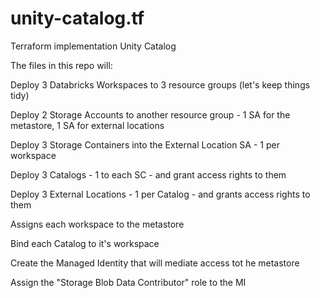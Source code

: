 # unity-catalog.tf
Terraform implementation Unity Catalog

The files in this repo will: 

  Deploy 3 Databricks Workspaces to 3 resource groups (let's keep things tidy)

  Deploy 2 Storage Accounts to another resource group - 1 SA for the metastore, 1 SA for external locations

  Deploy 3 Storage Containers into the External Location SA - 1 per workspace

  Deploy 3 Catalogs - 1 to each SC - and grant access rights to them

  Deploy 3 External Locations - 1 per Catalog - and grants access rights to them

  Assigns each workspace to the metastore

  Bind each Catalog to it's workspace

  Create the Managed Identity that will mediate access tot he metastore

  Assign the "Storage Blob Data Contributor" role to the MI
